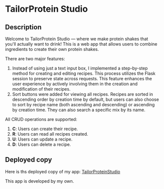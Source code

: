 # TailorProtein Studio

## Description
Welcome to TailorProtein Studio — where we make protein shakes that you'll actually want to drink! This is a web app that allows users to combine ingredients to create their own protein shakes.

There are two major features:
1. Instead of using just a text input box, I implemented a step-by-step method for creating and editing recipes. This process utilizes the Flask session to preserve state across requests. This feature enhances the user experience by actively involving them in the creation and modification of their recipes.
2. Sort buttons were added for viewing all recipes. Recipes are sorted in descending order by creation time by default, but users can also choose to sort by recipe name (both ascending and descending) or ascending by creation time. They can also search a specific mix by its name.

All CRUD operations are supported:
1. **C**: Users can create their recipe.
2. **R**: Users can read all recipes created.
3. **U**: Users can update a recipe.
4. **D**: Users can delete a recipe.

## Deployed copy
Here is ths deployed copy of my app: [TailorProteinStudio](https://i6.cims.nyu.edu/~jw6441/7-web-app-sophiajiangyi/flask.cgi/)

This app is developed by my own. 